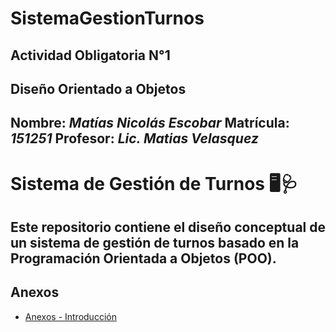 # SistemaGestionTurnos

## Actividad Obligatoria N°1
## Diseño Orientado a Objetos
 **Nombre:** *Matías Nicolás Escobar*
 **Matrícula:** *151251*
 **Profesor:** *Lic. Matias Velasquez*
---
# Sistema de Gestión de Turnos 🖥️🩺
Este repositorio contiene el diseño conceptual de un sistema de gestión de turnos basado en la Programación Orientada a Objetos (POO).  
---
## Anexos  
 
- [Anexos - Introducción](anexos.md)  
